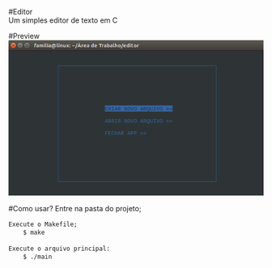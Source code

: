#Editor  
Um simples editor de texto em C

#Preview
![image](resources/images/editor.png?raw=true "Editor Preview")


#Como usar?
	Entre na pasta do projeto;

	Execute o Makefile;
		$ make

	Execute o arquivo principal:
		$ ./main

